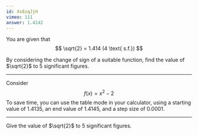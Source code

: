 ```yaml
---
id: Xs8zqJjH
vimeo: 111
answer: 1.4142
---
```


You are given that
$$
\sqrt{2} = 1.414 (4 \text{ s.f.})
$$

By considering the change of sign of a suitable function, find the value of $\sqrt{2}$ to $5$ significant figures.

---

Consider
$$
f(x) = x^2 - 2
$$
To save time, you can use the table mode in your calculator, using a starting value of $1.4135$, an end value of $1.4145$, and a step size of $0.0001$.

---

Give the value of $\sqrt{2}$ to $5$ significant figures.
